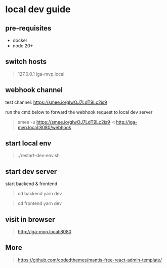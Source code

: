 # local dev guide

## pre-requisites

* docker
* node 20+

## switch hosts

> 127.0.0.1 iga-mvp.local

## webhook channel

test channel: https://smee.io/gIwOJ7LdT9Lc2is9

run the cmd below to forward the webhook request to local dev server

> smee -u https://smee.io/gIwOJ7LdT9Lc2is9 -t http://iga-mvp.local:8080/webhook

## start local env

> ./restart-dev-env.sh

## start dev server

start backend & frontend

> cd backend
> yarn dev

> cd frontend
> yarn dev

## visit in browser

> http://iga-mvp.local:8080

## More

> https://github.com/codedthemes/mantis-free-react-admin-template/
